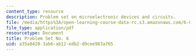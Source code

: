 ```yaml
---
content_type: resource
description: Problem set on microelectronic devices and circuits.
file: /media/https%3A/open-learning-course-data-rc.s3.amazonaws.com/6-012-microelectronic-devices-and-circuits-fall-2009/a35a84203ab6ab12edb2d9cee983a765_MIT6_012F09_assn06.pdf
file_type: application/pdf
resourcetype: Document
title: Problem Set No. 6
uid: a35a8420-3ab6-ab12-edb2-d9cee983a765
---
```


